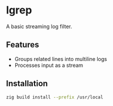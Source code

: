 # lgrep

A basic streaming log filter.

## Features

- Groups related lines into multiline logs
- Processes input as a stream

## Installation

```sh
zig build install --prefix /usr/local
```
